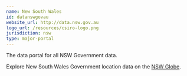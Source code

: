```yaml
---
name: New South Wales
id: datanswgovau
website_url: http://data.nsw.gov.au
logo_url: /resources/csiro-logo.png
jurisdiction: nsw
type: major-portal
---
```


The data portal for all NSW Government data.

Explore New South Wales Government location data on the [NSW Globe](http://globe.six.nsw.gov.au/).